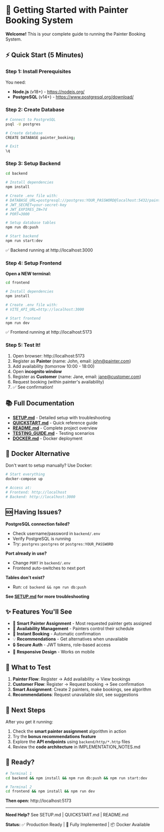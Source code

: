 # 🎨 Getting Started with Painter Booking System

**Welcome!** This is your complete guide to running the Painter Booking System.

## ⚡ Quick Start (5 Minutes)

### Step 1: Install Prerequisites

You need:
- **Node.js** (v18+) - https://nodejs.org/
- **PostgreSQL** (v14+) - https://www.postgresql.org/download/

### Step 2: Create Database

```bash
# Connect to PostgreSQL
psql -U postgres

# Create database
CREATE DATABASE painter_booking;

# Exit
\q
```

### Step 3: Setup Backend

```bash
cd backend

# Install dependencies
npm install

# Create .env file with:
# DATABASE_URL=postgresql://postgres:YOUR_PASSWORD@localhost:5432/painter_booking
# JWT_SECRET=your-secret-key
# JWT_EXPIRES_IN=7d
# PORT=3000

# Setup database tables
npm run db:push

# Start backend
npm run start:dev
```

✅ Backend running at http://localhost:3000

### Step 4: Setup Frontend

**Open a NEW terminal:**

```bash
cd frontend

# Install dependencies
npm install

# Create .env file with:
# VITE_API_URL=http://localhost:3000

# Start frontend
npm run dev
```

✅ Frontend running at http://localhost:5173

### Step 5: Test It!

1. Open browser: http://localhost:5173
2. Register as **Painter** (name: John, email: john@painter.com)
3. Add availability (tomorrow 10:00 - 18:00)
4. Open **incognito window**
5. Register as **Customer** (name: Jane, email: jane@customer.com)
6. Request booking (within painter's availability)
7. ✅ See confirmation!

## 📚 Full Documentation

- **[SETUP.md](SETUP.md)** - Detailed setup with troubleshooting
- **[QUICKSTART.md](QUICKSTART.md)** - Quick reference guide
- **[README.md](README.md)** - Complete project overview
- **[TESTING_GUIDE.md](TESTING_GUIDE.md)** - Testing scenarios
- **[DOCKER.md](DOCKER.md)** - Docker deployment

## 🐳 Docker Alternative

Don't want to setup manually? Use Docker:

```bash
# Start everything
docker-compose up

# Access at:
# Frontend: http://localhost
# Backend: http://localhost:3000
```

## 🆘 Having Issues?

**PostgreSQL connection failed?**
- Check username/password in `backend/.env`
- Verify PostgreSQL is running
- Try: `postgres:postgres` or `postgres:YOUR_PASSWORD`

**Port already in use?**
- Change `PORT` in `backend/.env`
- Frontend auto-switches to next port

**Tables don't exist?**
- Run: `cd backend && npm run db:push`

**See [SETUP.md](SETUP.md) for more troubleshooting**

## ✨ Features You'll See

- 🎨 **Smart Painter Assignment** - Most requested painter gets assigned
- 📅 **Availability Management** - Painters control their schedule
- 🔖 **Instant Booking** - Automatic confirmation
- 💡 **Recommendations** - Get alternatives when unavailable
- 🔒 **Secure Auth** - JWT tokens, role-based access
- 📱 **Responsive Design** - Works on mobile

## 🎯 What to Test

1. **Painter Flow**: Register → Add availability → View bookings
2. **Customer Flow**: Register → Request booking → See confirmation
3. **Smart Assignment**: Create 2 painters, make bookings, see algorithm
4. **Recommendations**: Request unavailable slot, see suggestions

## 📖 Next Steps

After you get it running:

1. Check the **smart painter assignment** algorithm in action
2. Try the **bonus recommendations feature**
3. Explore the **API endpoints** using `backend/http/*.http` files
4. Review the **code architecture** in IMPLEMENTATION_NOTES.md

## 🎉 Ready?

```bash
# Terminal 1
cd backend && npm install && npm run db:push && npm run start:dev

# Terminal 2
cd frontend && npm install && npm run dev
```

**Then open:** http://localhost:5173

---

**Need Help?** See SETUP.md | QUICKSTART.md | README.md

**Status:** ✅ Production Ready | 🎨 Fully Implemented | 📦 Docker Available

